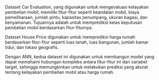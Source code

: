 Dataset Car Evaluation, yang digunakan untuk mengevaluasi kelayakan pembelian mobil, memiliki fitur-fitur seperti keandalan mobil, biaya pemeliharaan, jumlah pintu, kapasitas penumpang, ukuran bagasi, dan kenyamanan. Tujuannya adalah untuk memprediksi kelas keputusan pembelian mobil berdasarkan fitur-fiturnya.

Dataset House Price digunakan untuk memprediksi harga rumah berdasarkan fitur-fitur seperti luas tanah, luas bangunan, jumlah kamar tidur, dan lokasi geografis.

Dengan ANN, kedua dataset ini digunakan untuk membangun model yang dapat memahami hubungan kompleks antara fitur-fitur ini dan variabel target, sehingga memungkinkan untuk melakukan prediksi yang akurat tentang kelayakan pembelian mobil atau harga rumah.

